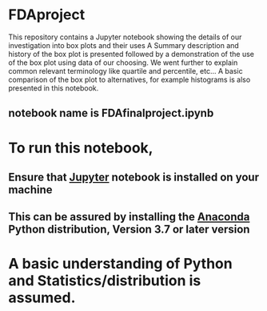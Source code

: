 # FDAproject
This repository contains a Jupyter notebook showing the details of our investigation into box plots and their uses
A Summary description and history of the box plot is presented followed by a demonstration of the use of the box plot using data of our choosing. We went further to explain common relevant terminology like quartile and percentile, etc...
A basic comparison of the box plot to alternatives, for example histograms is also presented in this notebook.


## notebook name is FDAfinalproject.ipynb

# To run this notebook, 
## Ensure that [Jupyter](http://jupyter.org) notebook is installed on your machine
## This can be assured by installing the [Anaconda](https://www.anaconda.com) Python distribution, Version 3.7 or later version

# A basic understanding of Python and Statistics/distribution is assumed.

